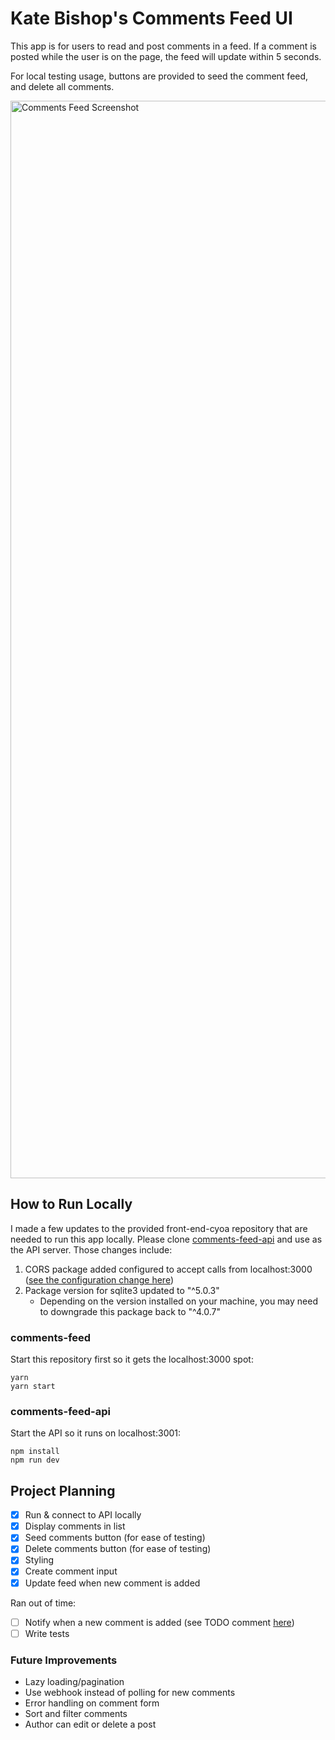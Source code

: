 # Kate Bishop's Comments Feed UI

This app is for users to read and post comments in a feed. If a comment is posted while the user is on the page, the feed will update within 5 seconds.

For local testing usage, buttons are provided to seed the comment feed, and delete all comments.

<img width="1724" alt="Comments Feed Screenshot" src="https://github.com/kate-bishop/comments-feed/assets/22239024/05070bfa-69c0-4972-8cf7-68560d85b782">

## How to Run Locally

I made a few updates to the provided front-end-cyoa repository that are needed to run this app locally. Please clone [comments-feed-api](https://github.com/kate-bishop/comments-feed-api) and use as the API server. Those changes include:

1. CORS package added configured to accept calls from localhost:3000 ([see the configuration change here](https://github.com/kate-bishop/comments-feed-api/blob/main/server/index.js#L10))
2. Package version for sqlite3 updated to "^5.0.3"
    - Depending on the version installed on your machine, you may need to downgrade this package back to "^4.0.7"

### comments-feed

Start this repository first so it gets the localhost:3000 spot:

```
yarn
yarn start
```

### comments-feed-api

Start the API so it runs on localhost:3001:

```
npm install
npm run dev
```

## Project Planning
- [X] Run & connect to API locally
- [X] Display comments in list
- [X] Seed comments button (for ease of testing)
- [X] Delete comments button (for ease of testing)
- [X] Styling
- [X] Create comment input
- [X] Update feed when new comment is added

Ran out of time:
- [ ] Notify when a new comment is added (see TODO comment [here](https://github.com/kate-bishop/comments-feed/blob/main/src/App.tsx#L18))
- [ ] Write tests

### Future Improvements
- Lazy loading/pagination
- Use webhook instead of polling for new comments
- Error handling on comment form
- Sort and filter comments
- Author can edit or delete a post
